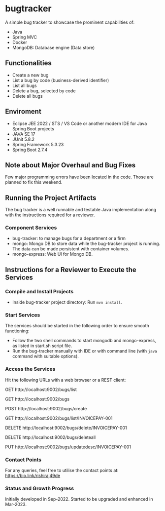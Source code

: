 # bugtracker
A simple bug tracker to showcase the prominent capabilities of:
- Java
- Spring MVC
- Docker
- MongoDB: Database engine (Data store)

## Functionalities
- Create a new bug
- List a bug by code (business-derived identifier)
- List all bugs
- Delete a bug, selected by code
- Delete all bugs

## Enviroment
- Eclipse JEE 2022 / STS / VS Code or another modern IDE for Java Spring Boot projects
- JAVA SE 17
- JUnit 5.8.2
- Spring Framework 5.3.23
- Spring Boot 2.7.4

## Note about Major Overhaul and Bug Fixes
Few major programming errors have been located in the code. Those are planned to fix this weekend.

## Running the Project Artifacts
The bug tracker is a well runnable and testable Java implementation along with the instructions required for a reviewer.

### Component Services
- bug-tracker: to manage bugs for a department or a firm
- mongo: Mongo DB to store data while the bug-tracker project is running. The data can be made persistent with container volumes.
- mongo-express: Web UI for Mongo DB.

## Instructions for a Reviewer to Execute the Services

### Compile and Install Projects
- Inside bug-tracker project directory: Run `mvn install`.

### Start Services
The services should be started in the following order to ensure smooth functioning:
- Follow the two shell commands to start mongodb and mongo-express, as listed in start.sh script file.
- Run the bug-tracker manually with IDE or with command line (with `java` command with suitable options).

### Access the Services
Hit the following URLs with a web browser or a REST client:

GET
http://localhost:9002/bugs/list

GET
http://localhost:9002/bugs

POST
http://localhost:9002/bugs/create

GET
http://localhost:9002/bugs/list/INVOICEPAY-001

DELETE
http://localhost:9002/bugs/delete/INVOICEPAY-001

DELETE
http://localhost:9002/bugs/deleteall

PUT
http://localhost:9002/bugs/updatedesc/INVOICEPAY-001

### Contact Points
For any queries, feel free to utilise the contact points at:
https://bio.link/rishiraj49de

### Status and Growth Progress
Initially developed in Sep-2022. Started to be upgraded and enhanced in Mar-2023.
